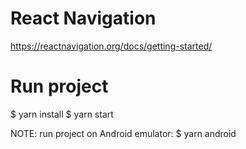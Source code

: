 # React Navigation
https://reactnavigation.org/docs/getting-started/

# Run project
$ yarn install
$ yarn start

NOTE: run project on Android emulator:
$ yarn android